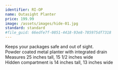 ```yaml
---
identifier: RI-OP
name: Outasight Planter
price: 199.99
image: /assets/images/hide-01.jpg
standard: standard
#file_guid: 66edfe7f-0851-4418-93e8-785975df7318
---
```

Keeps your packages safe and out of sight.  
Powder coated metal planter with integrated drain  
Measures 25 inches tall, 15 1/2 inches wide  
Hidden compartment is 14 inches tall, 13 inches wide
